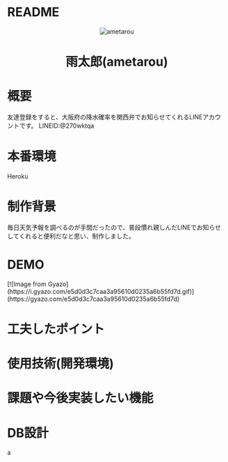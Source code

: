 # README
<div align="center">
<img src="https://github.com/h-takuya21/images/blob/master/ametarou.png" alt="ametarou" title="ametarou">
</div>
<h1 align="center">雨太郎(ametarou)</h1>

# 概要
友達登録をすると、大阪府の降水確率を関西弁でお知らせてくれるLINEアカウントです。
LINEID:@270wktqa

# 本番環境
Heroku

# 制作背景
毎日天気予報を調べるのが手間だったので、普段慣れ親しんだLINEでお知らせしてくれると便利だなと思い、制作しました。

# DEMO
<div align="center width="400"">
[![Image from Gyazo](https://i.gyazo.com/e5d0d3c7caa3a95610d0235a6b55fd7d.gif)](https://gyazo.com/e5d0d3c7caa3a95610d0235a6b55fd7d)
</div>


# 工夫したポイント

# 使用技術(開発環境)

# 課題や今後実装したい機能

# DB設計
a
